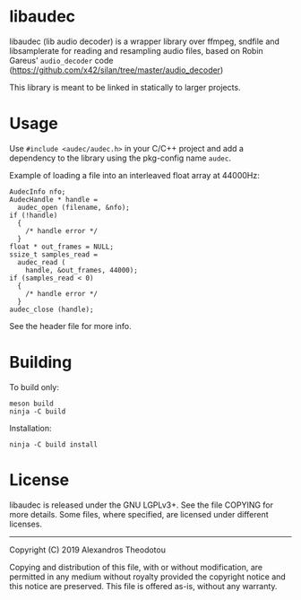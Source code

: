 libaudec
========

libaudec (lib audio decoder) is a wrapper library
over ffmpeg, sndfile and libsamplerate for reading
and resampling audio files, based on Robin Gareus'
`audio_decoder` code
(https://github.com/x42/silan/tree/master/audio_decoder)

This library is meant to be linked in statically
to larger projects.

# Usage

Use `#include <audec/audec.h>` in your C/C++
project and add a dependency to the library using
the pkg-config name `audec`.

Example of loading a file into an interleaved
float array at 44000Hz:

    AudecInfo nfo;
    AudecHandle * handle =
      audec_open (filename, &nfo);
    if (!handle)
      {
        /* handle error */
      }
    float * out_frames = NULL;
    ssize_t samples_read =
      audec_read (
        handle, &out_frames, 44000);
    if (samples_read < 0)
      {
        /* handle error */
      }
    audec_close (handle);

See the header file for more info.

# Building

To build only:

    meson build
    ninja -C build

Installation:

    ninja -C build install

# License
libaudec is released under the GNU LGPLv3+. See the
file COPYING for more details. Some files, where
specified, are licensed under different licenses.

----
Copyright (C) 2019 Alexandros Theodotou

Copying and distribution of this file, with or without modification,
are permitted in any medium without royalty provided the copyright
notice and this notice are preserved.  This file is offered as-is,
without any warranty.
